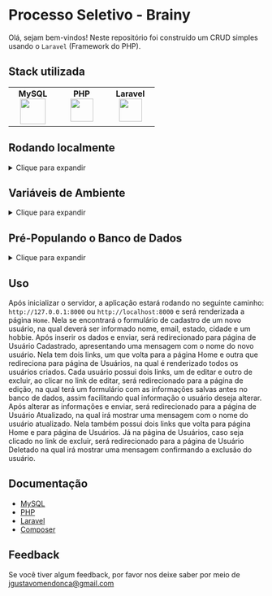 # Processo Seletivo - Brainy

Olá, sejam bem-vindos! Neste repositório foi construído um CRUD simples usando o `Laravel` (Framework do PHP).  

## Stack utilizada

<table width="320px" align="center">
  <tbody>
    <tr valign="top">
      <td width="80px" align="center">
        <span><strong>MySQL</strong></span><br>
        <img height="50" src="https://cdn.jsdelivr.net/gh/devicons/devicon/icons/mysql/mysql-original-wordmark.svg" />
      </td>
      <td width="80px" align="center">
        <span><strong>PHP</strong></span><br>
        <img height="45" src="https://cdn.jsdelivr.net/gh/devicons/devicon/icons/php/php-plain.svg">
      </td>
      <td width="80px" align="center">
        <span><strong>Laravel</strong></span><br>
        <img height="45" src="https://laravel.com/img/logomark.min.svg">
      </td>
    </tr>
  </tbody>
</table>

## Rodando localmente
<details>
    <summary>Clique para expandir</summary>

  ### É necessário ter o PHP e o Composer instalados em sua maquina!

- Clone o projeto

```bash
  git clone git@github.com:Joaogustavo789/teste-tecnico-brainy.git
```

- Entre no diretório do projeto

```bash
  cd teste-tecnico-brainy
```

- Instale as dependências

```bash
  composer install
```

- Inicie o servidor

```bash
  php artisan serve
```
</details>

## Variáveis de Ambiente
<details>
    <summary>Clique para expandir</summary>

### É necessário ter o MySQL instalado em sua maquina!
- Será preciso renomear o arquivo <strong>.env.example</strong> para <strong>.env</strong> e alterar as informações de acordo com suas configurações.

```bash
DB_HOST=url_da_aplicação
DB_PORT=porta_da_aplicação
DB_DATABASE=nome_do_banco_de_dados
DB_USERNAME=usuário
DB_PASSWORD=senha_do_banco_de_dados
```
</details>

## Pré-Populando o Banco de Dados

<details>
    <summary>Clique para expandir</summary>
    
 ### Para pré-popular o banco de dados, é necessário executar as migrations e as seeders.
 
 - Para executar as migrations, basta rodar o seguinte comando:
 ```bash
    php artisan migrate
 ```
  
 - Para executar as seeders, basta rodar o seguinte comando:
 ```bash
    php artisan db:seed
 ```
 
- Para resetar o banco de dados, bastar rodar o seguinte comando:
```bash
   php artisan migrate:reset
```
</details>

## Uso 

Após inicializar o servidor, a aplicação estará rodando no seguinte caminho: `http://127.0.0.1:8000` ou `http://localhost:8000` e será renderizada a página `Home`. Nela se encontrará o formulário de cadastro de um novo usuário, na qual deverá ser informado nome, email, estado, cidade e um hobbie. Após inserir os dados e enviar, será redirecionado para página de Usuário Cadastrado, apresentando uma mensagem com o nome do novo usuário. Nela tem dois links, um que volta para a página Home e outra que redireciona para página de Usuários, na qual é renderizado todos os usuários criados. Cada usuário possui dois links, um de editar e outro de excluir, ao clicar no link de editar, será redirecionado para a página de edição, na qual terá um formulário com as informações salvas antes no banco de dados, assim facilitando qual informação o usuário deseja alterar. Após alterar as informações e enviar, será redirecionado para a página de Usuário Atualizado, na qual irá mostrar uma mensagem com o nome do usuário atualizado. Nela também possui dois links que volta para página Home e para página de Usuários. Já na página de Usuários, caso seja clicado no link de excluir, será redirecionado para a página de Usuário Deletado na qual irá mostrar uma mensagem confirmando a exclusão do usuário.
    
## Documentação

- [MySQL](https://www.mysql.com/)
- [PHP](https://www.php.net/)
- [Laravel](https://laravel.com/)
- [Composer](https://getcomposer.org/)

## Feedback

Se você tiver algum feedback, por favor nos deixe saber por meio de jgustavomendonca@gmail.com

<!--
## Aprendizados

O que você aprendeu construindo esse projeto? Quais desafios você enfrentou e como você superou-os?

## Documentação da API

#### Retorna todos os itens

```http
  GET /api/items
```

| Parâmetro   | Tipo       | Descrição                           |
| :---------- | :--------- | :---------------------------------- |
| `api_key` | `string` | **Obrigatório**. A chave da sua API |

#### Retorna um item

```http
  GET /api/items/${id}
```

| Parâmetro   | Tipo       | Descrição                                   |
| :---------- | :--------- | :------------------------------------------ |
| `id`      | `string` | **Obrigatório**. O ID do item que você quer |

#### add(num1, num2)

Recebe dois números e retorna a sua soma.

## Funcionalidades

- Temas dark e light
- Preview em tempo real
- Modo tela cheia
- Multiplataforma

## Uso/Exemplos

```javascript
import Component from 'my-project'

function App() {
  return <Component />
}
```
-->
